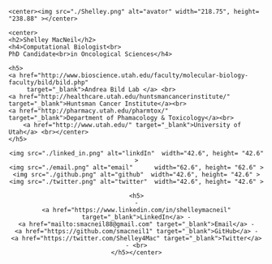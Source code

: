 <div id="fixed_width_content">
      
    <center><img src="./Shelley.png" alt="avator" width="218.75", height= "238.88" ></center>
    
    <center>
    <h2>Shelley MacNeil</h2>
    <h4>Computational Biologist<br>
    PhD Candidate<br>in Oncological Sciences</h4>   
  
    <h5>
    <a href="http://www.bioscience.utah.edu/faculty/molecular-biology-faculty/bild/bild.php"    
         target="_blank">Andrea Bild Lab </a> <br>
    <a href="http://healthcare.utah.edu/huntsmancancerinstitute/" target="_blank">Huntsman Cancer Institute</a><br>
    <a href="http://pharmacy.utah.edu/pharmtox/" target="_blank">Department of Phamacology & Toxicology</a><br>
        <a href="http://www.utah.edu/" target="_blank">University of Utah</a> <br></center>
    </h5>
  
   <center>
   
    <img src="./linked_in.png" alt="linkdIn"  width="42.6", height= "42.6" >
    <img src="./email.png" alt="email"      width="62.6", height= "62.6" >
    <img src="./github.png" alt="github"  width="42.6", height= "42.6" >
    <img src="./twitter.png" alt="twitter"  width="42.6", height= "42.6" >
   
    <h5>
    -
    <a href="https://www.linkedin.com/in/shelleymacneil" target="_blank">LinkedIn</a> -
    <a href="mailto:smacneil88@gmail.com" target="_blank">Email</a> -
    <a href="https://github.com/smacneil1" target="_blank">GitHub</a> -
    <a href="https://twitter.com/Shelley4Mac" target="_blank">Twitter</a> - <br>
    </h5></center>
    

</div>

